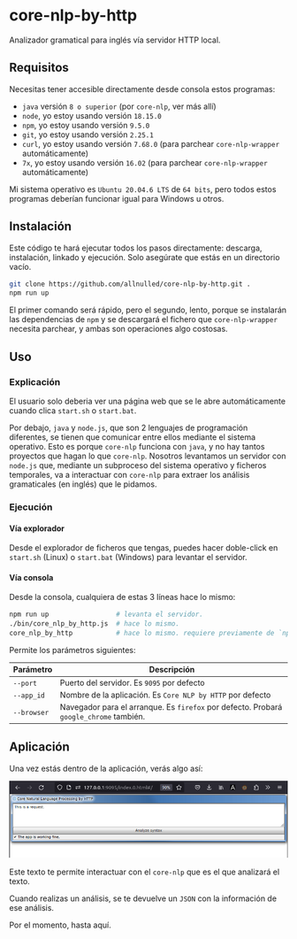 # core-nlp-by-http

Analizador gramatical para inglés vía servidor HTTP local.

## Requisitos

Necesitas tener accesible directamente desde consola estos programas:

  - `java` versión `8 o superior` (por `core-nlp`, ver más allí)
  - `node`, yo estoy usando versión `18.15.0`
  - `npm`, yo estoy usando versión `9.5.0`
  - `git`, yo estoy usando versión `2.25.1`
  - `curl`, yo estoy usando versión `7.68.0` (para parchear `core-nlp-wrapper` automáticamente)
  - `7x`, yo estoy usando versión `16.02` (para parchear `core-nlp-wrapper` automáticamente)

Mi sistema operativo es `Ubuntu 20.04.6 LTS` de `64 bits`, pero todos estos programas deberían funcionar igual para Windows u otros.

## Instalación

Este código te hará ejecutar todos los pasos directamente: descarga, instalación, linkado y ejecución. Solo asegúrate que estás en un directorio vacío.

```sh
git clone https://github.com/allnulled/core-nlp-by-http.git .
npm run up
```

El primer comando será rápido, pero el segundo, lento, porque se instalarán las dependencias de `npm` y se descargará el fichero que `core-nlp-wrapper` necesita parchear, y ambas son operaciones algo costosas.

## Uso

### Explicación

El usuario solo deberia ver una página web que se le abre automáticamente cuando clica `start.sh` o `start.bat`. 

Por debajo, `java` y `node.js`, que son 2 lenguajes de programación diferentes, se tienen que comunicar entre ellos mediante el sistema operativo. Esto es porque `core-nlp` funciona con `java`, y no hay tantos proyectos que hagan lo que `core-nlp`. Nosotros levantamos un servidor con `node.js` que, mediante un subproceso del sistema operativo y ficheros temporales, va a interactuar con `core-nlp` para extraer los análisis gramaticales (en inglés) que le pidamos.


### Ejecución

#### Vía explorador

Desde el explorador de ficheros que tengas, puedes hacer doble-click en `start.sh` (Linux) o `start.bat` (Windows) para levantar el servidor.

#### Vía consola

Desde la consola, cualquiera de estas 3 líneas hace lo mismo:

```sh
npm run up                 # levanta el servidor.
./bin/core_nlp_by_http.js  # hace lo mismo.
core_nlp_by_http           # hace lo mismo. requiere previamente de `npm link`
```

Permite los parámetros siguientes:

| Parámetro | Descripción |
| --------- | ----------- |
| `--port`  | Puerto del servidor. Es `9095` por defecto |
| `--app_id` | Nombre de la aplicación. Es `Core NLP by HTTP` por defecto |
| `--browser` | Navegador para el arranque. Es `firefox` por defecto. Probará `google_chrome` también. |

## Aplicación

Una vez estás dentro de la aplicación, verás algo así:

![Ejemplo_de_la_interfaz_grafica_1](./dev/core_nlp_by_http_gui.png)

Este texto te permite interactuar con el `core-nlp` que es el que analizará el texto.

Cuando realizas un análisis, se te devuelve un `JSON` con la información de ese análisis.

Por el momento, hasta aquí.





